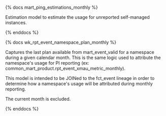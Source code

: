 {% docs mart_ping_estimations_monthly %}

Estimation model to estimate the usage for unreported self-managed instances.

{% enddocs %}

{% docs wk_rpt_event_namespace_plan_monthly %}

Captures the last plan available from mart_event_valid for a namespace during a given 
calendar month. This is the same logic used to attribute the namespace's usage for PI 
reporting (ex: common_mart_product.rpt_event_xmau_metric_monthly).

This model is intended to be JOINed to the fct_event lineage in order to determine how 
a namespace's usage will be attributed during monthly reporting.

The current month is excluded.

{% enddocs %}

